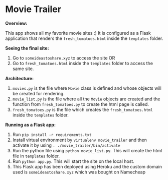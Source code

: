 # Movie Trailer

**Overview:**

This app shows all my favorite movie sites :) It is configured as a Flask application that renders the `fresh_tomatoes.html` inside the `templates` folder.

**Seeing the final site:**

1. Go to `someideastoshare.xyz` to access the site OR
2. Go to `fresh_tomatoes.html` inside the `templates` folder to access the same site.

**Architecture:**

1. `movies.py` is the file where `Movie` class is defined and whose objects will be created for rendering.
2. `movie_list.py` is the file where all the `Movie` objects are created and the function from `fresh_tomatoes.py` to create the html page is called.
3. `fresh_tomatoes.py` is the file which creates the `fresh_tomatoes.html` inside the `templates` folder.

**Running as a Flask app:**

1. Run `pip install -r requirements.txt`
2. Install virtual environment by `virtualenv movie_trailer` and then activate it by using `. ./movie_trailer/bin/activate`
3. Run the python file using `python movie_list.py`. This will create the html file in `templates` folder.
4. Run `python app.py`. This will start the site on the local host.
5. This Flask app has been deployed using Heroku and the custom domain used is `someideastoshare.xyz` which was bought on Namecheap
